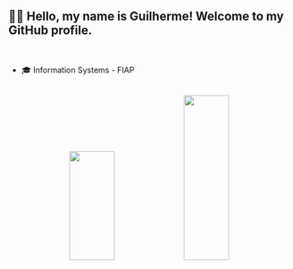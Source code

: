 ## 🧑‍💻 Hello, my name is Guilherme! Welcome to my GitHub profile.

<br>

 - 🎓 Information Systems - FIAP

<br>

<div align="center">  
  <img width="40%" height="195px" src="https://github-readme-stats.vercel.app/api?username=guiKD&show_icons=true&count_private=true&hide_border=true&title_color=ff5252&icon_color=33d9b2&text_color=706fd3&bg_color=ffffff00"/> 
  <img width="40%" height="295px" src="https://github-readme-stats.vercel.app/api/top-langs/?username=guiKD&layout=compact&hide_border=true&title_color=706fd3&text_color=C0C0C0&bg_color=ffffff00"/>
</div>


